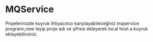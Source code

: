 # MQService
Projelerinizde kuyruk ihtiyacınızı karşılayabileceğiniz mqservice programı,new leyip proje adı ve şifresi ekleyerek local host a kuyruk ekleyebilirsiniz.
